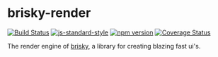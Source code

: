 # brisky-render
[![Build Status](https://travis-ci.org/vigour-io/brisky-render.svg?branch=master)](https://travis-ci.org/vigour-io/brisky-render)
[![js-standard-style](https://img.shields.io/badge/code%20style-standard-brightgreen.svg)](http://standardjs.com/)
[![npm version](https://badge.fury.io/js/brisky-render.svg)](https://badge.fury.io/js/brisky-render)
[![Coverage Status](https://coveralls.io/repos/github/vigour-io/brisky-render/badge.svg?branch=master)](https://coveralls.io/github/vigour-io/brisky-render?branch=master)

The render engine of [brisky](https://github.com/vigour-io/brisky), a library for creating blazing fast ui's.
